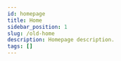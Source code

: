 ```yaml
---
id: homepage
title: Home
sidebar_position: 1
slug: /old-home
description: Homepage description.
tags: []
---
```



